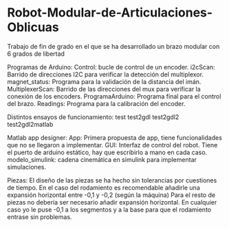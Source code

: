 # Robot-Modular-de-Articulaciones-Oblicuas
Trabajo de fin de grado en el que se ha desarrollado un brazo modular con 6 grados de libertad

Programas de Arduino:
Control: bucle de control de un encoder.
i2cScan: Barrido de direcciones I2C para verificar la detección del multiplexor.
magnet_status: Programa para la validación de la distancia del imán.
MultiplexerScan: Barrido de las direcciones del mux para verificar la conexión de los encoders.
ProgramaArduino: Programa final para el control del brazo.
Readings: Programa para la calibración del encoder.

Distintos ensayos de funcionamiento:
test
test2gdl
test2gdl2
test2gdl2matlab 

Matlab app designer:
App: Primera propuesta de app, tiene funcionalidades que no se llegaron a implementar.
GUI: Interfaz de control del robot. Tiene el puerto de arduino estático, hay que escribirlo a mano en cada caso.
modelo_simulink: cadena cinemática en simulink para implementar simulaciones.

Piezas:
El diseño de las piezas se ha hecho sin tolerancias por cuestiones de tiempo. 
En el caso del rodamiento es recomendable añadirle una expansión horizontal entre -0,1 y -0,2 (según la máquina)
Para el resto de piezas no debería ser necesario añadir expansión horizontal. En cualquier caso yo le puse -0,1 a los segmentos y a la base para que el rodamiento entrase sin problemas.
